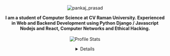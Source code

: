 <div align="center" width="100%">
            <img src="https://i.ibb.co/mRZJgFZ/backgroudlogo.webp" alt="pankaj_prasad" border="0"/>
        </div>
        <p align="center">
            <strong>I am a student of Computer Science at CV Raman University. Experienced in Web and Backend Development using Python Django / Javascript Nodejs and React, Computer Networks and Ethical Hacking.</strong><br><br>
            <img src="https://github-readme-stats.vercel.app/api?username=pankajninjasec&show_icons=true&hide_border=true" alt="Profile Stats"/>
        <details align="center">
        </p>
            
            <summary align="center"><strong>Contact:</strong></summary>
            <table align="center">
                <tr align="center">
                    <td  align = "center"><a href="mailto:pankajtech602@gmail.com"><img src="https://img.icons8.com/color/24/000000/email-sign.png"/><br>Email</a></td>
                    <td  align = "center"><a href="https://www.linkedin.com/in/itspankajprasad"><img src="https://img.icons8.com/color/24/000000/linkedin.png"/><br>LinkedIn</a></td>
                    <td  align = "center"><a href="https://www.instagram.com/pankajprasad111"><img src="https://img.icons8.com/fluent/24/000000/instagram-new.png"/><br>Instagram</a></td>
                    <td  align = "center"><a href="https://www.twitter.com/itspankajprasad"><img src="https://img.icons8.com/fluent/24/000000/twitter.png"/><br>Twitter</a></td>
                </tr>
            </table>
